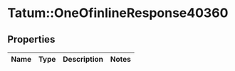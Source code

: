 # Tatum::OneOfinlineResponse40360

## Properties
Name | Type | Description | Notes
------------ | ------------- | ------------- | -------------

